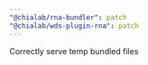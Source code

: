 ```yaml
---
"@chialab/rna-bundler": patch
"@chialab/wds-plugin-rna": patch
---
```


Correctly serve temp bundled files
